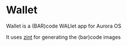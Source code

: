 # Wallet
Wallet is a (BAR)code WALlet app for Aurora OS

It uses [zint](https://github.com/zint/zint) for generating the (bar)code images
